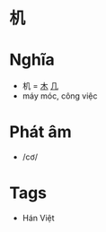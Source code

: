 # 机

# Nghĩa
* 机 = [木](木.md) [几](几.md)
* máy móc, công việc

# Phát âm
* /cơ/

# Tags
* Hán Việt

<script>window.HANZI_FIELD='机';</script>

